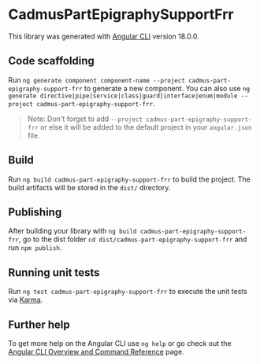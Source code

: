 # CadmusPartEpigraphySupportFrr

This library was generated with [Angular CLI](https://github.com/angular/angular-cli) version 18.0.0.

## Code scaffolding

Run `ng generate component component-name --project cadmus-part-epigraphy-support-frr` to generate a new component. You can also use `ng generate directive|pipe|service|class|guard|interface|enum|module --project cadmus-part-epigraphy-support-frr`.
> Note: Don't forget to add `--project cadmus-part-epigraphy-support-frr` or else it will be added to the default project in your `angular.json` file. 

## Build

Run `ng build cadmus-part-epigraphy-support-frr` to build the project. The build artifacts will be stored in the `dist/` directory.

## Publishing

After building your library with `ng build cadmus-part-epigraphy-support-frr`, go to the dist folder `cd dist/cadmus-part-epigraphy-support-frr` and run `npm publish`.

## Running unit tests

Run `ng test cadmus-part-epigraphy-support-frr` to execute the unit tests via [Karma](https://karma-runner.github.io).

## Further help

To get more help on the Angular CLI use `ng help` or go check out the [Angular CLI Overview and Command Reference](https://angular.dev/tools/cli) page.

